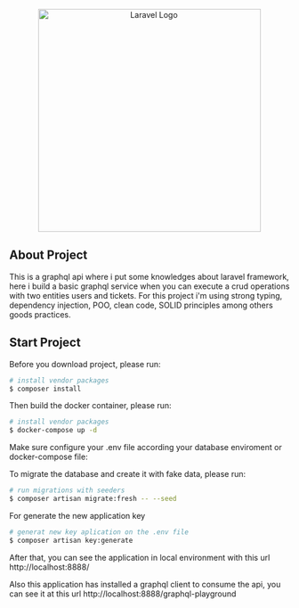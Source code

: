 <p align="center"><a href="https://laravel.com" target="_blank"><img src="https://raw.githubusercontent.com/laravel/art/master/logo-lockup/5%20SVG/2%20CMYK/1%20Full%20Color/laravel-logolockup-cmyk-red.svg" width="400" alt="Laravel Logo"></a></p>

## About Project

This is a graphql api where i put some knowledges about laravel framework, here i build a basic graphql service when you can execute a crud operations with two entities users and tickets. For this project i'm using strong typing, dependency injection, POO, clean code, SOLID principles among others goods practices.

## Start Project

Before you download project, please run:

```bash
# install vendor packages
$ composer install
```

Then build the docker container, please run:

```bash
# install vendor packages
$ docker-compose up -d
```

Make sure configure your .env file according your database enviroment or docker-compose file:

To migrate the database and create it with fake data, please run:

```bash
# run migrations with seeders
$ composer artisan migrate:fresh -- --seed
```

For generate the new application key

```bash
# generat new key aplication on the .env file
$ composer artisan key:generate
```

After that, you can see the application in local environment with this url http://localhost:8888/

Also this application has installed a graphql client to consume the api, you can see it at this url http://localhost:8888/graphql-playground
